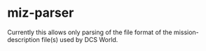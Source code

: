 # miz-parser
Currently this allows only parsing of the file format of the mission-description file(s) used by DCS World.




